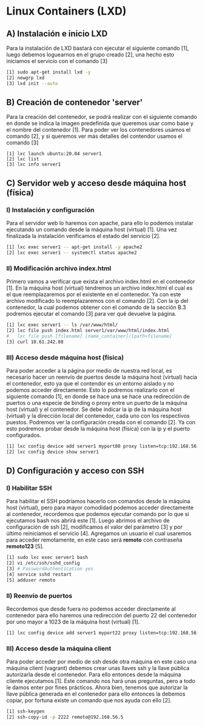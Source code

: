 # Linux Containers (LXD)

## A) Instalación e inicio LXD
Para la instalación de LXD bastará con ejecutar el siguiente comando [1], luego debemos loguearnos en el grupo creado [2], una hecho esto iniciamos el servicio con el comando [3]
```bash
[1] sudo apt-get install lxd -y
[2] newgrp lxd
[3] lxd init --auto
```

## B) Creación de contenedor 'server'
Para la creación del contenedor, se podrá realizar con el siguiente comando en donde se indica la imagen predefinida que queremos usar como base y el nombre del contenedor [1]. Para poder ver los contenedores usamos el comando [2], y si queremos ver más detalles del contendor usamos el comando [3]
```
[1] lxc launch ubuntu:20.04 server1
[2] lxc list
[3] lxc info server1
```

## C) Servidor web y acceso desde máquina host (física)

### I) Instalación y configuración
Para el servidor web lo haremos con apache, para ello lo podemos instalar ejecutando un comando desde la máquina host (virtual) [1]. Una vez finalizada la instalación verificamos el estado del servicio [2].
```bash
[1] lxc exec server1 -- apt-get install -y apache2
[2] lxc exec server1 -- systemctl status apache2
```
### II) Modificación archivo index.html
Primero vamos a verificar que exista el archivo index.html en el contenedor [1]. En la máquina host (virtual) tendremos un archivo index.html el cual es el que reemplazaremos por el existente en el contenedor. Ya con este archivo modificado lo reemplazaremos con el comando [2]. Con la ip del contenedor, la cual podemos obtener con el comando de la sección B.3 podremos ejecutar el comando [3] para ver qué devuelve la página.
```bash
[1] lxc exec server1 -- ls /var/www/html/
[2] lxc file push index.html server1/var/www/html/index.html
#	lxc file push [filename] [name_container]/[path+filename]
[3] curl 10.61.242.88
```
### III) Acceso desde máquina host (física)
Para poder acceder a la página por medio de nuestra red local, es necesario hacer un reenvío de puertos desde la máquina host (virtual) hacia el contenedor, esto ya que el contendor es un entorno aislado y no podemos acceder directamente. Esto lo podremos realizarlo con el siguiente comando [1], en donde se hace una se hace una redirección de puertos o una especie de binding o proxy entre un puerto de la máquina host (virtual) y el contenedor. Se debe indicar la ip de la máquina host (virtual) y la dirección local del contenedor, cada uno con los respectivos puestos. Podremos ver la configuración creada con el comando [2]. Ya con esto podremos probar desde la máquina host (física) con la ip y el puerto configurados.
```bash
[1] lxc config device add server1 myport80 proxy listen=tcp:192.168.56.5:7080 connect=tcp:127.0.0.1:80
[2] lxc config device show server1
```
## D) Configuración y acceso con SSH

### I) Habilitar SSH
Para habilitar el SSH podríamos hacerlo con comandos desde la máquina host (virtual), pero para mayor comodidad podemos acceder directamente al contenedor, recordemos que podemos ejecutar comando por lo que si ejecutamos bash nos abrirá este [1]. Luego abrimos el archivo de configuración de ssh [2], modificamos el valor del parámetro [3] y por último reiniciamos el servicio [4].
Agregamos un usuario el cual usaremos para acceder remotamente, en este caso será **remoto** con contraseña **remoto123**  [5].
```bash
[1] sudo lxc exec server1 bash
[2] vi /etc/ssh/sshd_config
[3] # PasswordAuthentication yes
[4] service sshd restart
[5] adduser remoto
```
### II) Reenvío de puertos
Recordemos que desde fuera no podemos acceder directamente al contenedor para ello haremos una redirección del puerto 22 del contenedor por uno mayor a 1023 de la máquina host (virtual) [1].
```bash
[1] lxc config device add server1 myport22 proxy listen=tcp:192.168.56.5:2222 connect=tcp:127.0.0.1:22
```
### III) Acceso desde la máquina client
Para poder acceder por medio de ssh desde otra máquina en este caso una máquina client (vagrant) debemos crear unas llaves ssh y la llave pública autorizarla desde el contenedor. Para ello entonces desde la máquina cliente ejecutamos [1]. Este comando nos hará unas preguntas, pero a todo le damos enter por fines prácticos.
Ahora bien, tenemos que autorizar la llave pública generada en el contenedor para ello entonces la debemos copiar, por fortuna existe un comando que nos ayuda con ello [2].
```bash
[1] ssh-keygen
[2] ssh-copy-id -p 2222 remoto@192.168.56.5
```

